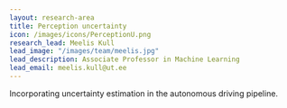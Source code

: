 ```yaml
---
layout: research-area
title: Perception uncertainty
icon: /images/icons/PerceptionU.png
research_lead: Meelis Kull
lead_image: "/images/team/meelis.jpg"
lead_description: Associate Professor in Machine Learning
lead_email: meelis.kull@ut.ee
---
```


Incorporating uncertainty estimation in the autonomous driving pipeline.

